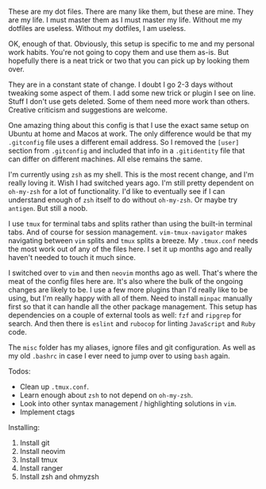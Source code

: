These are my dot files. There are many like them, but these are mine. They are my life. I must master them as I must master my life.  Without me my dotfiles are useless.  Without my dotfiles, I am useless.

OK, enough of that. Obviously, this setup is specific to me and my personal work habits. You're not going to copy them and use them as-is. But hopefully there is a neat trick or two that you can pick up by looking them over.

They are in a constant state of change. I doubt I go 2-3 days without tweaking some aspect of them. I add some new trick or plugin I see on line. Stuff I don't use gets deleted. Some of them need more work than others. Creative criticism and suggestions are welcome.

One amazing thing about this config is that I use the exact same setup on Ubuntu at home and Macos at work. The only difference would be that my `.gitconfig` file uses a different email address. So I removed the `[user]` section from `.gitconfig` and included that info in a `.gitidentity` file that can differ on different machines. All else remains the same.

I'm currently using `zsh` as my shell. This is the most recent change, and I'm really loving it. Wish I had switched years ago. I'm still pretty dependent on `oh-my-zsh` for a lot of functionality. I'd like to eventually see if I can understand enough of `zsh` itself to do without `oh-my-zsh`. Or maybe try `antigen`. But still a noob.

I use `tmux` for terminal tabs and splits rather than using the built-in terminal tabs. And of course for session management. `vim-tmux-navigator` makes navigating between `vim` splits and `tmux` splits a breeze. My `.tmux.conf` needs the most work out of any of the files here. I set it up months ago and really haven't needed to touch it much since.

I switched over to `vim` and then `neovim` months ago as well. That's where the meat of the config files here are. It's also where the bulk of the ongoing changes are likely to be. I use a few more plugins than I'd really like to be using, but I'm really happy with all of them. Need to install `minpac` manually first so that it can handle all the other package management. This setup has dependencies on a couple of external tools as well: `fzf` and `ripgrep` for search. And then there is `eslint` and `rubocop` for linting `JavaScript` and `Ruby` code.

The `misc` folder has my aliases, ignore files and git configuration. As well as my old `.bashrc` in case I ever need to jump over to using `bash` again.

Todos:
* Clean up `.tmux.conf`.
* Learn enough about `zsh` to not depend on `oh-my-zsh`.
* Look into other syntax management / highlighting solutions in `vim`.
* Implement ctags

Installing:

1. Install git
2. Install neovim
3. Install tmux
6. Install ranger
7. Install zsh and ohmyzsh

